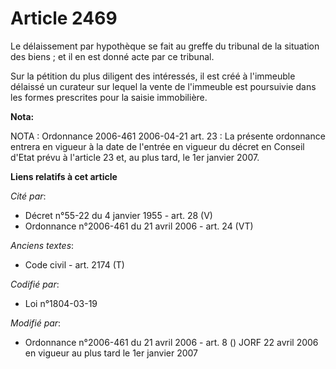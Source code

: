 # Article 2469

Le délaissement par hypothèque se fait au greffe du tribunal de la situation des biens ; et il en est donné acte par ce
tribunal. 

Sur la pétition du plus diligent des intéressés, il est créé à l'immeuble délaissé un curateur sur lequel la vente de
l'immeuble est poursuivie dans les formes prescrites pour la saisie immobilière.

**Nota:**

NOTA : Ordonnance 2006-461 2006-04-21 art. 23 : La présente ordonnance entrera en vigueur à la date de l'entrée en vigueur du
décret en Conseil d'Etat prévu à l'article 23 et, au plus tard, le 1er janvier 2007.

**Liens relatifs à cet article**

_Cité par_:

  - Décret n°55-22 du 4 janvier 1955 - art. 28 (V)
  - Ordonnance n°2006-461 du 21 avril 2006 - art. 24 (VT)

_Anciens textes_:

  - Code civil - art. 2174 (T)

_Codifié par_:

  - Loi n°1804-03-19

_Modifié par_:

  - Ordonnance n°2006-461 du 21 avril 2006 - art. 8 () JORF 22 avril 2006 en vigueur au plus tard le 1er janvier 2007

